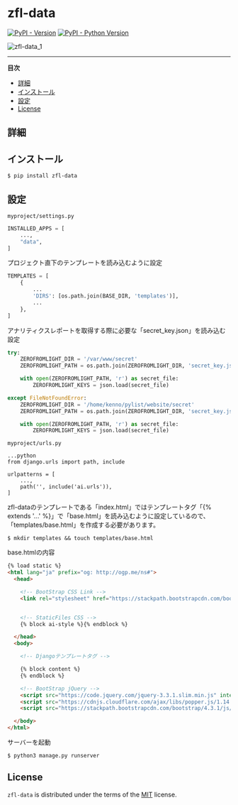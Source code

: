 # zfl-data

[![PyPI - Version](https://img.shields.io/pypi/v/zfl-data.svg)](https://pypi.org/project/zfl-data)
[![PyPI - Python Version](https://img.shields.io/pypi/pyversions/zfl-data.svg)](https://pypi.org/project/zfl-data)

![zfl-data_1](https://github.com/kenno-warise/zfl-data/assets/51676019/bab9bc05-aeaf-41ff-aa6d-f023894f6c57)

-----

**目次**

- [詳細](#詳細)
- [インストール](#インストール)
- [設定](#設定)
- [License](#license)

## 詳細


## インストール

```console
$ pip install zfl-data
```

## 設定

`myproject/settings.py`

```python
INSTALLED_APPS = [
    ...,
    "data",
]
```

プロジェクト直下のテンプレートを読み込むように設定

```python
TEMPLATES = [
    {
        ...
        'DIRS': [os.path.join(BASE_DIR, 'templates')],
        ...
    },
]
```

アナリティクスレポートを取得する際に必要な「secret_key.json」を読み込む設定

```python
try:
    ZEROFROMLIGHT_DIR = '/var/www/secret'
    ZEROFROMLIGHT_PATH = os.path.join(ZEROFROMLIGHT_DIR, 'secret_key.json')

    with open(ZEROFROMLIGHT_PATH, 'r') as secret_file:
        ZEROFROMLIGHT_KEYS = json.load(secret_file)

except FileNotFoundError:
    ZEROFROMLIGHT_DIR = '/home/kenno/pylist/website/secret'
    ZEROFROMLIGHT_PATH = os.path.join(ZEROFROMLIGHT_DIR, 'secret_key.json')

    with open(ZEROFROMLIGHT_PATH, 'r') as secret_file:
        ZEROFROMLIGHT_KEYS = json.load(secret_file)
```

`myproject/urls.py`

```
...python
from django.urls import path, include

urlpatterns = [
    ...,
    path('', include('ai.urls')),
]
```

zfl-dataのテンプレートである「index.html」ではテンプレートタグ「{% extends '...' %}」で「base.html」を読み込むように設定しているので、「templates/base.html」を作成する必要があります。

```console
$ mkdir templates && touch templates/base.html
```

base.htmlの内容

```html
{% load static %}
<html lang="ja" prefix="og: http://ogp.me/ns#">
  <head>

    <!-- BootStrap CSS Link -->
    <link rel="stylesheet" href="https://stackpath.bootstrapcdn.com/bootstrap/4.3.1/css/bootstrap.min.css" integrity="sha384-ggOyR0iXCbMQv3Xipma34MD+dH/1fQ784/j6cY/iJTQUOhcWr7x9JvoRxT2MZw1T" crossorigin="anonymous">


    <!-- StaticFiles CSS -->
    {% block ai-style %}{% endblock %}

  </head>
  <body>

    <!-- Djangoテンプレートタグ -->

    {% block content %}
    {% endblock %}

    <!-- BootStrap jQuery -->
    <script src="https://code.jquery.com/jquery-3.3.1.slim.min.js" integrity="sha384-q8i/X+965DzO0rT7abK41JStQIAqVgRVzpbzo5smXKp4YfRvH+8abtTE1Pi6jizo" crossorigin="anonymous"></script>
    <script src="https://cdnjs.cloudflare.com/ajax/libs/popper.js/1.14.7/umd/popper.min.js" integrity="sha384-UO2eT0CpHqdSJQ6hJty5KVphtPhzWj9WO1clHTMGa3JDZwrnQq4sF86dIHNDz0W1" crossorigin="anonymous"></script>
    <script src="https://stackpath.bootstrapcdn.com/bootstrap/4.3.1/js/bootstrap.min.js" integrity="sha384-JjSmVgyd0p3pXB1rRibZUAYoIIy6OrQ6VrjIEaFf/nJGzIxFDsf4x0xIM+B07jRM" crossorigin="anonymous"></script>

  </body>
</html>
```

サーバーを起動

```cosole
$ python3 manage.py runserver
```

## License

`zfl-data` is distributed under the terms of the [MIT](https://spdx.org/licenses/MIT.html) license.
